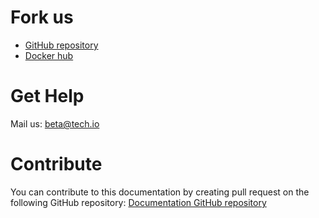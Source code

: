 # Fork us

- [GitHub repository](https://github.com/CodinGame)
- [Docker hub](https://hub.docker.com/u/techio/)

# Get Help
Mail us: [beta@tech.io](mailto:beta@tech.io)

# Contribute
You can contribute to this documentation by creating pull request on the following GitHub repository:
[Documentation GitHub repository](https://github.com/jeromecance/techio-documentation)
